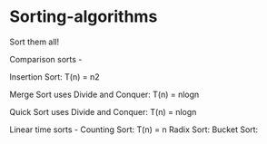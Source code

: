 Sorting-algorithms
==================

Sort them all!

Comparison sorts - 

Insertion Sort: T(n) = n2

Merge Sort uses Divide and Conquer: T(n) = nlogn

Quick Sort uses Divide and Conquer: T(n) = nlogn

Linear time sorts - 
Counting Sort: T(n) = n
Radix Sort:
Bucket Sort: 



